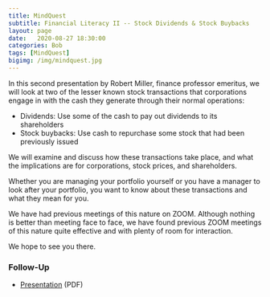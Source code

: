 ```yaml
---
title: MindQuest
subtitle: Financial Literacy II -- Stock Dividends & Stock Buybacks
layout: page
date:   2020-08-27 18:30:00
categories: Bob
tags: [MindQuest]
bigimg: /img/mindquest.jpg
---
```


In this second presentation by Robert Miller, finance professor emeritus, we will look at two of the lesser known stock transactions that corporations engage in with the cash they generate through their normal operations:

* Dividends: Use some of the cash to pay out dividends to its shareholders
* Stock buybacks: Use cash to repurchase some stock that had been previously issued

We will examine and discuss how these transactions take place, and what the implications are for corporations, stock prices, and shareholders. 

Whether you are managing your portfolio yourself or you have a manager to look after your portfolio, you want to know about these transactions and what they mean for you.

We have had previous meetings of this nature on ZOOM. Although nothing is better than meeting face to face, we have found previous ZOOM meetings of this nature quite effective and with plenty of room for interaction.

We hope to see you there.

### Follow-Up

* [Presentation](/assets/present/2020/mq_dividends_repurchases.pdf) (PDF)

